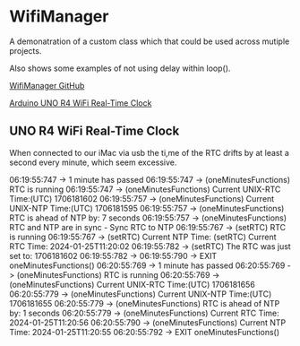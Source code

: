 # WifiManager

A demonatration of a custom class which that could be used across mutiple projects.

Also shows some examples of not using delay within loop().

[WifiManager GitHub](https://github.com/jwilleke/WifiManager)

[Arduino UNO R4 WiFi Real-Time Clock](https://docs.arduino.cc/tutorials/uno-r4-wifi/rtc/)

## UNO R4 WiFi Real-Time Clock

When connected to our iMac via usb the ti,me of the RTC drifts by at least a second every minute, which seem excessive.

06:19:55:747 -> 1 minute has passed
06:19:55:747 -> (oneMinutesFunctions) RTC is running
06:19:55:747 -> (oneMinutesFunctions) Current UNIX-RTC Time:(UTC) 1706181602
06:19:55:757 -> (oneMinutesFunctions) Current UNIX-NTP Time:(UTC) 1706181595
06:19:55:757 -> (oneMinutesFunctions) RTC is ahead of NTP by: 7 seconds
06:19:55:757 -> (oneMinutesFunctions) RTC and NTP are in sync - Sync RTC to NTP
06:19:55:767 -> (setRTC) RTC is running
06:19:55:767 -> (setRTC) Current NTP Time: (setRTC) Current RTC Time: 2024-01-25T11:20:02
06:19:55:782 -> (setRTC) The RTC was just set to: 1706181602
06:19:55:782 ->
06:19:55:790 -> EXIT oneMinutesFunctions()
06:20:55:769 -> 1 minute has passed
06:20:55:769 -> (oneMinutesFunctions) RTC is running
06:20:55:769 -> (oneMinutesFunctions) Current UNIX-RTC Time:(UTC) 1706181656
06:20:55:779 -> (oneMinutesFunctions) Current UNIX-NTP Time:(UTC) 1706181655
06:20:55:779 -> (oneMinutesFunctions) RTC is ahead of NTP by: 1 seconds
06:20:55:779 -> (oneMinutesFunctions) Current RTC Time: 2024-01-25T11:20:56
06:20:55:790 -> (oneMinutesFunctions) Current NTP Time: 2024-01-25T11:20:55
06:20:55:792 -> EXIT oneMinutesFunctions()
